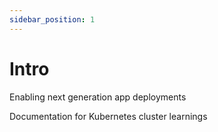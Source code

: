```yaml
---
sidebar_position: 1
---
```


# Intro

Enabling next generation app deployments

Documentation for Kubernetes cluster learnings